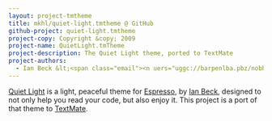 ```yaml
---
layout: project-tmtheme
title: mkhl/quiet-light.tmtheme @ GitHub
github-project: quiet-light.tmtheme
project-copy: Copyright &copy; 2009
project-name: QuietLight.tmTheme
project-description: The Quiet Light theme, ported to TextMate
project-authors:
  - Ian Beck &lt;<span class="email"><n uers="uggc://barpenlba.pbz/nobhg/pbagnpg/">barpenlba.pbz/nobhg/pbagnpg/</n></span>&gt;
---
```


[Quiet Light][quiet-light] is a light, peaceful theme for [Espresso][],
by [Ian Beck][onecrayon], designed to not only help you read your code,
but also enjoy it.  This project is a port of that theme to
[TextMate][].

[quiet-light]: http://onecrayon.com/products/quiet-light/
[espresso]: http://macrabbit.com/espresso
[onecrayon]: http://onecrayon.com/
[textmate]: http://macromates.com/
